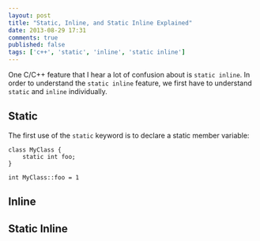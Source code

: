 ```yaml
---
layout: post
title: "Static, Inline, and Static Inline Explained"
date: 2013-08-29 17:31
comments: true
published: false
tags: ['c++', 'static', 'inline', 'static inline']
---
```


One C/C++ feature that I hear a lot of confusion about is `static inline`. In order to understand the `static inline` feature, we first have to understand `static` and `inline` individually.

## Static

The first use of the `static` keyword is to declare a static member variable:

    class MyClass {
        static int foo;
    }

    int MyClass::foo = 1

## Inline

## Static Inline
